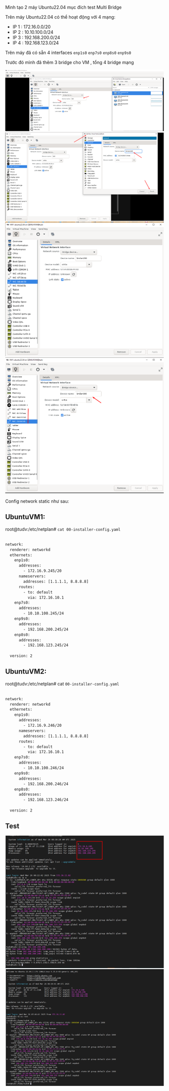 Mình tạo 2 máy Ubuntu22.04 mục đích test Multi Bridge

Trên máy Ubuntu22.04 có thể hoạt động với 4 mạng:

- IP 1 : 172.16.0.0/20 
- IP 2 : 10.10.100.0/24
- IP 3 : 192.168.200.0/24
- IP 4 : 192.168.123.0/24

Trên máy đã có sẵn 4 interfaces ``enp1s0`` ``enp7s0`` ``enp8s0`` ``enp9s0``

Trước đó mình đã thêm 3 bridge cho VM , tổng 4 bridge mạng

  <img src="kvmimages/Screenshot_17.png">

  <img src="kvmimages/Screenshot_18.png">

  <img src="kvmimages/Screenshot_23.png">

  <img src="kvmimages/Screenshot_19.png">

Config network static như sau:

## UbuntuVM1:

root@tudv:/etc/netplan# ``cat 00-installer-config.yaml``

```Bash

network:
  renderer: networkd
  ethernets:
    enp1s0:
      addresses:
        - 172.16.9.245/20
      nameservers:
        addresses: [1.1.1.1, 8.8.8.8]
      routes:
        - to: default
          via: 172.16.10.1
    enp7s0:
      addresses:
        - 10.10.100.245/24
    enp9s0:
      addresses:
        - 192.168.200.245/24
    enp8s0:
      addresses:
        - 192.168.123.245/24

  version: 2

```

## UbuntuVM2:

root@tudv:/etc/netplan# cat ``00-installer-config.yaml``

```Bash

network:
  renderer: networkd
  ethernets:
    enp1s0:
      addresses:
        - 172.16.9.246/20
      nameservers:
        addresses: [1.1.1.1, 8.8.8.8]
      routes:
        - to: default
          via: 172.16.10.1
    enp7s0:
      addresses:
        - 10.10.100.246/24
    enp9s0:
      addresses:
        - 192.168.200.246/24
    enp8s0:
      addresses:
        - 192.168.123.246/24

  version: 2

```

## Test

  <img src="kvmimages/Screenshot_21.png">

  <img src="kvmimages/Screenshot_22.png">
